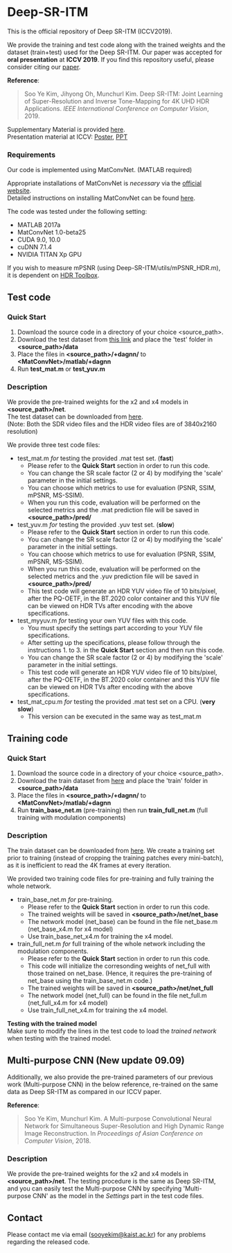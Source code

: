 # Deep-SR-ITM
This is the official repository of Deep SR-ITM (ICCV2019).

We provide the training and test code along with the trained weights and the dataset (train+test) used for the Deep SR-ITM.
Our paper was accepted for **oral presentation** at **ICCV 2019**.
If you find this repository useful, please consider citing our [paper](http://openaccess.thecvf.com/content_ICCV_2019/papers/Kim_Deep_SR-ITM_Joint_Learning_of_Super-Resolution_and_Inverse_Tone-Mapping_for_ICCV_2019_paper.pdf).

**Reference**:  
> Soo Ye Kim, Jihyong Oh, Munchurl Kim. Deep SR-ITM: Joint Learning of Super-Resolution and Inverse Tone-Mapping for 4K UHD HDR Applications.
*IEEE International Conference on Computer Vision*, 2019.

Supplementary Material is provided [here](https://drive.google.com/open?id=1bijPrcN-ont-iP0-DqyhBta_rj3dmZEe).  
Presentation material at ICCV: [Poster](https://drive.google.com/file/d/1rznbov090SV1d6Yb3ek8gSp7GcvawgwO/view?usp=sharing), [PPT](https://drive.google.com/file/d/1oLA4i0hvb-9eO9zqYKC1UZ5GURp_8a5L/view?usp=sharing)

### Requirements
Our code is implemented using MatConvNet. (MATLAB required)

Appropriate installations of MatConvNet is *necessary* via the [official website](http://www.vlfeat.org/matconvnet/).  
Detailed instructions on installing MatConvNet can be found [here](http://www.vlfeat.org/matconvnet/install/).

The code was tested under the following setting:  
* MATLAB 2017a  
* MatConvNet 1.0-beta25  
* CUDA 9.0, 10.0  
* cuDNN 7.1.4  
* NVIDIA TITAN Xp GPU

If you wish to measure mPSNR (using Deep-SR-ITM/utils/mPSNR_HDR.m), it is dependent on [HDR Toolbox](https://github.com/banterle/HDR_Toolbox).

## Test code
### Quick Start
1. Download the source code in a directory of your choice \<source_path\>.
2. Download the test dataset from [this link](https://drive.google.com/open?id=144QYC403NrFXunlsr4k8MXUCxrlauVYH) and place the 'test' folder in **\<source_path\>/data**
3. Place the files in **\<source_path\>/+dagnn/** to **\<MatConvNet\>/matlab/+dagnn**
4. Run **test_mat.m** or **test_yuv.m**

### Description
We provide the pre-trained weights for the x2 and x4 models in **\<source_path\>/net**.  
The test dataset can be downloaded from [here](https://drive.google.com/open?id=144QYC403NrFXunlsr4k8MXUCxrlauVYH).  
(Note: Both the SDR video files and the HDR video files are of 3840x2160 resolution)

We provide three test code files:  
* test_mat.m *for* testing the provided .mat test set. (**fast**)  
  - Please refer to the **Quick Start** section in order to run this code.
  - You can change the SR scale factor (2 or 4) by modifying the 'scale' parameter in the initial settings.
  - You can choose which metrics to use for evaluation (PSNR, SSIM, mPSNR, MS-SSIM).
  - When you run this code, evaluation will be performed on the selected metrics and the .mat prediction file will be saved in **\<source_path\>/pred/**
* test_yuv.m *for* testing the provided .yuv test set. (**slow**)  
  - Please refer to the **Quick Start** section in order to run this code.
  - You can change the SR scale factor (2 or 4) by modifying the 'scale' parameter in the initial settings.
  - You can choose which metrics to use for evaluation (PSNR, SSIM, mPSNR, MS-SSIM).
  - When you run this code, evaluation will be performed on the selected metrics and the .yuv prediction file will be saved in **\<source_path\>/pred/**
  - This test code will generate an HDR YUV video file of 10 bits/pixel, 
after the PQ-OETF, in the BT.2020 color container and this YUV file can be viewed on HDR TVs after encoding with the above specifications.
* test_myyuv.m *for* testing your own YUV files with this code.
  - You must specify the settings part according to your YUV file specifications.
  - After setting up the specifications, please follow through the instructions 1. to 3. in the **Quick Start** section and then run this code.
  - You can change the SR scale factor (2 or 4) by modifying the 'scale' parameter in the initial settings.
  - This test code will generate an HDR YUV video file of 10 bits/pixel, 
after the PQ-OETF, in the BT.2020 color container and this YUV file can be viewed on HDR TVs after encoding with the above specifications.  
* test_mat_cpu.m *for* testing the provided .mat test set on a CPU. (**very slow**)  
  - This version can be executed in the same way as test_mat.m

## Training code
### Quick Start
1. Download the source code in a directory of your choice \<source_path\>.
2. Download the train dataset from [here](https://drive.google.com/file/d/19cp91wSRSrOoEdPeQkfMWisou3gJoh-7) and place the 'train' folder in **\<source_path\>/data**
3. Place the files in **\<source_path\>/+dagnn/** to **\<MatConvNet\>/matlab/+dagnn**
4. Run **train_base_net.m** (pre-training) then run **train_full_net.m** (full training with modulation components)

### Description
The train dataset can be downloaded from [here](https://drive.google.com/file/d/19cp91wSRSrOoEdPeQkfMWisou3gJoh-7).
We create a training set prior to training (instead of cropping the training patches every mini-batch), as it is inefficient to read the 4K frames at every iteration.  

We provided two training code files for pre-training and fully training the whole network.  
* train_base_net.m *for* pre-training.  
  - Please refer to the **Quick Start** section in order to run this code.
  - The trained weights will be saved in **\<source_path\>/net/net_base**
  - The network model (net_base) can be found in the file net_base.m (net_base_x4.m for x4 model)
  - Use train_base_net_x4.m for training the x4 model.
* train_full_net.m *for* full training of the whole network including the modulation components.  
  - Please refer to the **Quick Start** section in order to run this code.
  - This code will initialize the corresonding weights of net_full with those trained on net_base. (Hence, it requires the pre-training of net_base using the train_base_net.m code.)
  - The trained weights will be saved in **\<source_path\>/net/net_full**  
  - The network model (net_full) can be found in the file net_full.m (net_full_x4.m for x4 model)
  - Use train_full_net_x4.m for training the x4 model.
  
**Testing with the trained model**  
Make sure to modify the lines in the test code to load the *trained network* when testing with the trained model.

## Multi-purpose CNN (New update 09.09)
Additionally, we also provide the pre-trained parameters of our previous work (Multi-purpose CNN) in the below reference, re-trained on the same data as Deep SR-ITM as compared in our ICCV paper.

**Reference**:  
> Soo Ye Kim, Munchurl Kim. A Multi-purpose Convolutional Neural Network for Simultaneous Super-Resolution and High Dynamic Range Image Reconstruction.
In *Proceedings of Asian Conference on Computer Vision*, 2018.

### Description
We provide the pre-trained weights for the x2 and x4 models in **\<source_path\>/net**. 
The testing procedure is the same as Deep SR-ITM, and you can easily test the Multi-purpose CNN by specifying 'Multi-purpose CNN' as the model in the *Settings* part in the test code files.

## Contact
Please contact me via email (sooyekim@kaist.ac.kr) for any problems regarding the released code.

